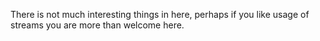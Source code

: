 There is not much interesting things in here, perhaps if you like usage of streams you are more than welcome here.